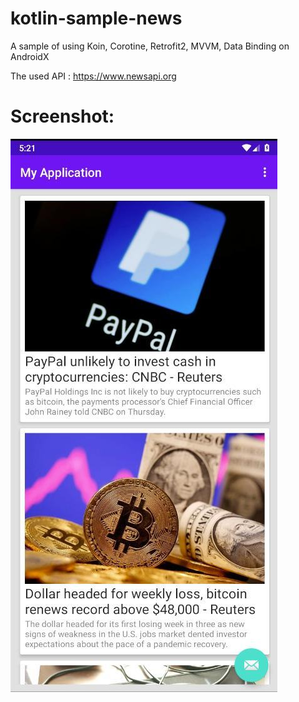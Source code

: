 # kotlin-sample-news

A sample of using Koin, Corotine, Retrofit2, MVVM, Data Binding on AndroidX

The used API : https://www.newsapi.org

# Screenshot:

![app screenshot](https://github.com/scorpion16/sample-News/raw/main/screenshot.jpg)

